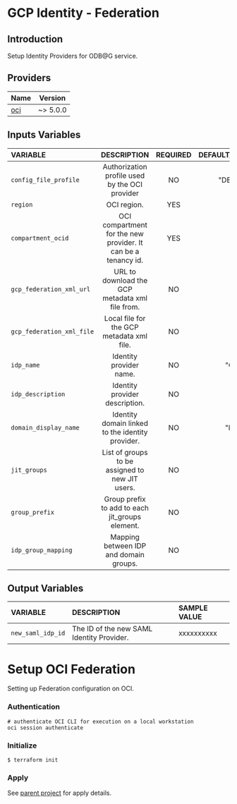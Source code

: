 # GCP Identity - Federation
## Introduction
Setup Identity Providers for ODB@G service.

## Providers

| Name                                                                | Version  |
|---------------------------------------------------------------------|----------|
| [oci](https://registry.terraform.io/providers/hashicorp/oci/latest) | ~> 5.0.0 |


## Inputs Variables
| VARIABLE                  |                          DESCRIPTION                          | REQUIRED | DEFAULT_VALUE |                          SAMPLE VALUE |
|:--------------------------|:-------------------------------------------------------------:|:--------:|--------------:|--------------------------------------:|
| `config_file_profile`     |        Authorization profile used by the OCI provider         |    NO    |     "DEFAULT" |                                       |
| `region`                  |                          OCI region.                          |   YES    |               |                        "us-ashburn-1" |
| `compartment_ocid`        | OCI compartment for the new provider. It can be a tenancy id. |   YES    |               |  ""ocid1.tenancy.oc1..xxxxxxxxxxxxx"" |
| `gcp_federation_xml_url`  |        URL to download the GCP metadata xml file from.        |    NO    |            "" | "https://somedomain.com/metadata.xml" |
| `gcp_federation_xml_file` |           Local file for the GCP metadata xml file.           |    NO    |            "" |           "//local_path/metadata.xml" |
| `idp_name`                |                    Identity provider name.                    |    NO    |      "Google" |                                       |
| `idp_description`         |                Identity provider description.                 |    NO    |            "" |                                       |
| `domain_display_name`     |       Identity domain linked to the identity provider.        |    NO    |     "Default" |                                       |
| `jit_groups`              |        List of groups to be assigned to new JIT users.        |    NO    |            [] |               ["odbag-adbs-db-users"] |
| `group_prefix`            |        Group prefix to add to each jit_groups element.        |    NO    |            "" |                          "org_prefix" |
| `idp_group_mapping`       |            Mapping between IDP and domain groups.             |    NO    |            {} | {"idp-group-1":"odbag-adbs-db-users"} |

## Output Variables
| VARIABLE          | DESCRIPTION                               | SAMPLE VALUE |
|:------------------|:------------------------------------------|:-------------|
| `new_saml_idp_id` | The ID of the new SAML Identity Provider. | xxxxxxxxxx   |

# Setup OCI Federation
Setting up Federation configuration on OCI.

### Authentication
```
# authenticate OCI CLI for execution on a local workstation
oci session authenticate
```

### Initialize
```
$ terraform init
```
### Apply

See [parent project](../README.md) for apply details.